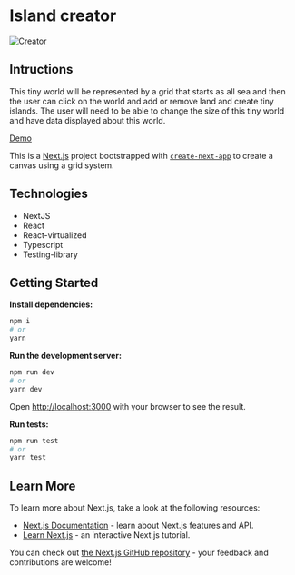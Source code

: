 # Island creator

[![Creator](https://island-creator.vercel.app/poster.png)](https://island-creator.vercel.app/)

## Intructions

This tiny world will be represented by a grid that starts as all sea and then the user can click on the world and add or remove land and create tiny islands. The user will need to be able to change the size of this tiny world and have data displayed about this world.

[Demo](https://island-creator.vercel.app/)

This is a [Next.js](https://nextjs.org/) project bootstrapped with [`create-next-app`](https://github.com/vercel/next.js/tree/canary/packages/create-next-app) to create a canvas using a grid system.

## Technologies

- NextJS
- React
- React-virtualized
- Typescript
- Testing-library

## Getting Started

**Install dependencies:**

```bash
npm i
# or
yarn
```

**Run the development server:**

```bash
npm run dev
# or
yarn dev
```

Open [http://localhost:3000](http://localhost:3000) with your browser to see the result.

**Run tests:**

```bash
npm run test
# or
yarn test
```

## Learn More

To learn more about Next.js, take a look at the following resources:

- [Next.js Documentation](https://nextjs.org/docs) - learn about Next.js features and API.
- [Learn Next.js](https://nextjs.org/learn) - an interactive Next.js tutorial.

You can check out [the Next.js GitHub repository](https://github.com/vercel/next.js/) - your feedback and contributions are welcome!
